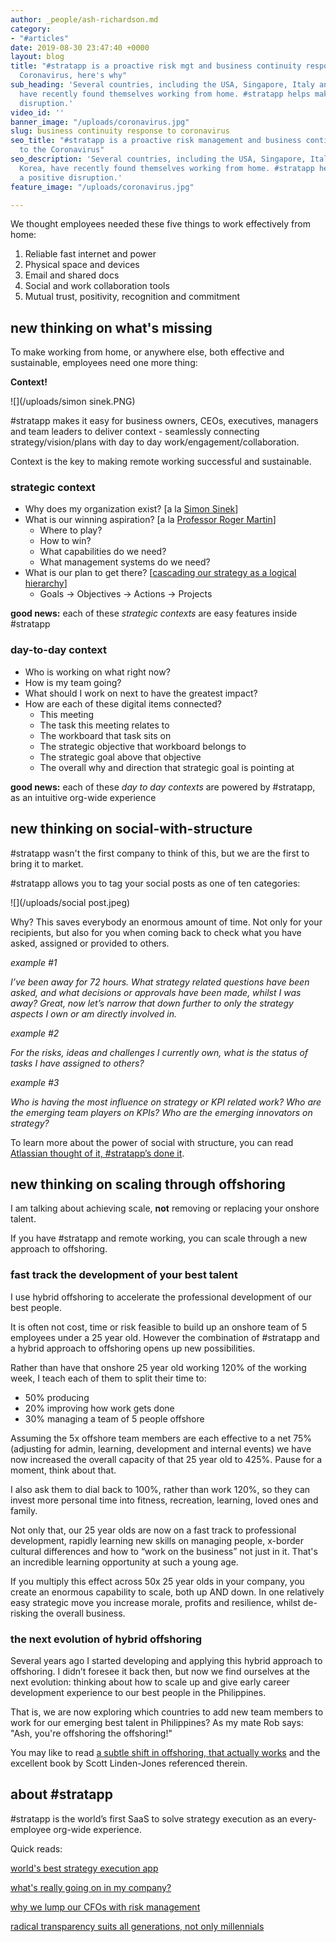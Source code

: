 ```yaml
---
author: _people/ash-richardson.md
category:
- "#articles"
date: 2019-08-30 23:47:40 +0000
layout: blog
title: "#stratapp is a proactive risk mgt and business continuity response to the
  Coronavirus, here's why"
sub_heading: 'Several countries, including the USA, Singapore, Italy and South Korea,
  have recently found themselves working from home. #stratapp helps make this a positive
  disruption.'
video_id: ''
banner_image: "/uploads/coronavirus.jpg"
slug: business continuity response to coronavirus
seo_title: "#stratapp is a proactive risk management and business continuity response
  to the Coronavirus"
seo_description: 'Several countries, including the USA, Singapore, Italy and South
  Korea, have recently found themselves working from home. #stratapp helps make this
  a positive disruption.'
feature_image: "/uploads/coronavirus.jpg"

---
```

We thought employees needed these five things to work effectively from home:

1. Reliable fast internet and power
2. Physical space and devices
3. Email and shared docs
4. Social and work collaboration tools
5. Mutual trust, positivity, recognition and commitment

## new thinking on what's missing

To make working from home, or anywhere else, both effective and sustainable, employees need one more thing:

**Context!**

![](/uploads/simon sinek.PNG)

\#stratapp makes it easy for business owners, CEOs, executives, managers and team leaders to deliver context - seamlessly connecting strategy/vision/plans with day to day work/engagement/collaboration.

Context is the key to making remote working successful and sustainable.

### strategic context

* Why does my organization exist? \[a la [Simon Sinek](https://stratapp.ai/how-great-leaders-inspire-action-by-simon-sinek/ "how great leaders inspire action by Simon Sinek")\]
* What is our winning aspiration? \[a la [Professor Roger Martin](https://stratapp.ai/professor-roger-martin-on-what-ceos-should-really-be-doing/ "what CEOs should really be doing by Professor Roger Martin")\]
  * Where to play?
  * How to win?
  * What capabilities do we need?
  * What management systems do we need?
* What is our plan to get there? \[[cascading our strategy as a logical hierarchy](https://stratapp.ai/blog/strategic-planning-software-with-a-strategy-tree-hierarchy/ "strategy tree - 2 tips")\]
  * Goals -> Objectives -> Actions -> Projects

**good news:** each of these _strategic contexts_ are easy features inside #stratapp

### day-to-day context

* Who is working on what right now?
* How is my team going?
* What should I work on next to have the greatest impact?
* How are each of these digital items connected?
  * This meeting
  * The task this meeting relates to
  * The workboard that task sits on
  * The strategic objective that workboard belongs to
  * The strategic goal above that objective
  * The overall why and direction that strategic goal is pointing at

**good news:** each of these _day to day contexts_ are powered by #stratapp, as an intuitive org-wide experience

## new thinking on social-with-structure

\#stratapp wasn't the first company to think of this, but we are the first to bring it to market.

\#stratapp allows you to tag your social posts as one of ten categories:

![](/uploads/social post.jpeg)

Why? This saves everybody an enormous amount of time. Not only for your recipients, but also for you when coming back to check what you have asked, assigned or provided to others.

_example #1_

_I’ve been away for 72 hours. What strategy related questions have been asked, and what decisions or approvals have been made, whilst I was away? Great, now let’s narrow that down further to only the strategy aspects I own or am directly involved in._

_example #2_

_For the risks, ideas and challenges I currently own, what is the status of tasks I have assigned to others?_

_example #3_

_Who is having the most influence on strategy or KPI related work? Who are the emerging team players on KPIs? Who are the emerging innovators on strategy?_

To learn more about the power of social with structure, you can read [Atlassian thought of it, #stratapp’s done it](https://stratapp.ai/blog/atlassian-stride-social-with-structure/ "Atlassian thought of it, #stratapp's done it").

## new thinking on scaling through offshoring

I am talking about achieving scale, **not** removing or replacing your onshore talent.

If you have #stratapp and remote working, you can scale through a new approach to offshoring.

### fast track the development of your best talent

I use hybrid offshoring to accelerate the professional development of our best people.

It is often not cost, time or risk feasible to build up an onshore team of 5 employees under a 25 year old. However the combination of #stratapp and a hybrid approach to offshoring opens up new possibilities.

Rather than have that onshore 25 year old working 120% of the working week, I teach each of them to split their time to:

* 50% producing
* 20% improving how work gets done
* 30% managing a team of 5 people offshore

Assuming the 5x offshore team members are each effective to a net 75% (adjusting for admin, learning, development and internal events) we have now increased the overall capacity of that 25 year old to 425%.  Pause for a moment, think about that.

I also ask them to dial back to 100%, rather than work 120%, so they can invest more personal time into fitness, recreation, learning, loved ones and family.

Not only that, our 25 year olds are now on a fast track to professional development, rapidly learning new skills on managing people, x-border cultural differences and how to “work on the business” not just in it.  That's an incredible learning opportunity at such a young age.

If you multiply this effect across 50x 25 year olds in your company, you create an enormous capability to scale, both up AND down.  In one relatively easy strategic move you increase morale, profits and resilience, whilst de-risking the overall business.

### the next evolution of hybrid offshoring

Several years ago I started developing and applying this hybrid approach to offshoring. I didn’t foresee it back then, but now we find ourselves at the next evolution: thinking about how to scale up and give early career development experience to our best people in the Philippines.

That is, we are now exploring which countries to add new team members to work for our emerging best talent in Philippines?  As my mate Rob says: "Ash, you're offshoring the offshoring!"

You may like to read [a subtle shift in offshoring, that actually works](https://stratapp.ai/seamlessly-align-your-onshore-and-offshore-teams/ "a subtle shift in offshoring, that actually works") and the excellent book by Scott Linden-Jones referenced therein.

## about #stratapp

\#stratapp is the world’s first SaaS to solve strategy execution as an every-employee org-wide experience.

Quick reads:

[world's best strategy execution app](https://stratapp.ai/blog/best-strategy-execution-software-app/ "world's best strategy execution app")

[what's really going on in my company?](https://stratapp.ai/blog/what-is-really-going-on-in-my-company/ "what is really going on in my company")

[why we lump our CFOs with risk management](https://stratapp.ai/blog/why-we-lump-our-cfos-with-risk-management/ "why we lump our CFOs with risk management")

[radical transparency suits all generations, not only millennials](https://stratapp.ai/blog/radical-transparency/ "radical transparency by Ray Dalio")